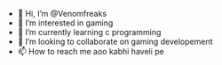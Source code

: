 - 👋 Hi, I’m @Venomfreaks
- 👀 I’m interested in gaming
- 🌱 I’m currently learning c programming
- 💞️ I’m looking to collaborate on gaming developement
- 📫 How to reach me aoo kabhi haveli pe

<!---
Venomfreaks/Venomfreaks is a ✨ special ✨ repository because its `README.md` (this file) appears on your GitHub profile.
You can click the Preview link to take a look at your changes.
--->
